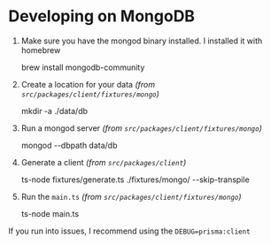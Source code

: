 # Developing on MongoDB

1. Make sure you have the mongod binary installed. I installed it with homebrew

   brew install mongodb-community

2. Create a location for your data _(from `src/packages/client/fixtures/mongo`)_

   mkdir -a ./data/db

3. Run a mongod server _(from `src/packages/client/fixtures/mongo`)_

   mongod --dbpath data/db

4. Generate a client _(from `src/packages/client`)_

   ts-node fixtures/generate.ts ./fixtures/mongo/ --skip-transpile

5. Run the `main.ts` _(from `src/packages/client/fixtures/mongo`)_

   ts-node main.ts

If you run into issues, I recommend using the `DEBUG=prisma:client`
